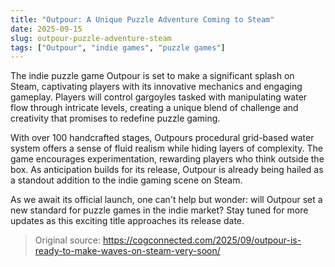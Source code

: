 ```yaml
---
title: "Outpour: A Unique Puzzle Adventure Coming to Steam"
date: 2025-09-15
slug: outpour-puzzle-adventure-steam
tags: ["Outpour", "indie games", "puzzle games"]
---
```

The indie puzzle game Outpour is set to make a significant splash on Steam, captivating players with its innovative mechanics and engaging gameplay. Players will control gargoyles tasked with manipulating water flow through intricate levels, creating a unique blend of challenge and creativity that promises to redefine puzzle gaming.

With over 100 handcrafted stages, Outpours procedural grid-based water system offers a sense of fluid realism while hiding layers of complexity. The game encourages experimentation, rewarding players who think outside the box. As anticipation builds for its release, Outpour is already being hailed as a standout addition to the indie gaming scene on Steam.

As we await its official launch, one can't help but wonder: will Outpour set a new standard for puzzle games in the indie market? Stay tuned for more updates as this exciting title approaches its release date.
> Original source: https://cogconnected.com/2025/09/outpour-is-ready-to-make-waves-on-steam-very-soon/